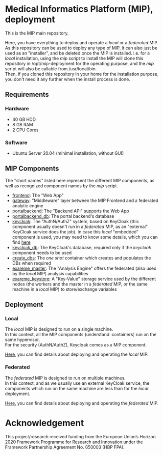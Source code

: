 # Medical Informatics Platform (MIP), deployment

This is the MIP main repository.

Here, you have everything to deploy and operate a *local* or a *federated* MIP.  
As this repository can be used to deploy any type of MIP, it can also just be used as an "installer", and be deleted once the MIP is installed. i.e. for a *local* installation, using the *mip* script to install the MIP will clone this repository in /opt/mip-deployment for the operating purpose, and the *mip* script will also be callable from /usr/local/bin.  
Then, if you cloned this repository in your home for the installation purpose, you don't need it any further when the install process is done.

## Requirements
### Hardware
* 40 GB HDD
* 8 GB RAM
* 2 CPU Cores

### Software
* Ubuntu Server 20.04 (minimal installation, without GUI)

## <a id="Components">MIP Components</a>
The "short names" listed here represent the different MIP components, as well as recognized component names by the *mip* script.
* [frontend](https://github.com/HBPMedical/portal-frontend): The "Web App"
* [gateway](https://github.com/HBPMedical/gateway): "Middleware" layer between the MIP Frontend and a federated analytic engine
* [portalbackend](https://github.com/HBPMedical/portal-backend): The "Backend API" supports the Web App
* [portalbackend_db](https://github.com/docker-library/postgres): The portal backend's database
* [keycloak](https://github.com/keycloak/keycloak-containers): The "AuthN/AuthZ" system, based on KeyCloak (this component usually doesn't run in a *federated* MIP, as an "external" KeyCloak service does the job). In case this *local* "embedded" component is used, you may need to know some <a id="UsersConfiguration">details</a>, which you can find [here](documentation/UsersConfiguration.md)
* [keycloak_db](https://github.com/docker-library/postgres): The KeyCloak's database, required only if the *keycloak* component needs to be used
* [create_dbs](https://github.com/HBPMedical/docker-create-databases): The *one shot* container which creates and populates the DBs when required
* [exareme_master](https://github.com/madgik/exareme): The "Analysis Engine" offers the federated (also used by the *local* MIP) analysis capabilities
* [exareme_keystore](https://github.com/bitnami/bitnami-docker-consul): A "Key-Value" storage service used by the different nodes (the workers and the master in a *federated* MIP, or the same machine in a *local* MIP) to store/exchange variables

## Deployment
### <a id="LocalDeployment">Local</a>
The *local* MIP is designed to run on a single machine.  
In this context, all the MIP components (understand: containers) run on the same hypervisor.  
For the security (AuthN/AuthZ), Keycloak comes as a MIP component.

[Here](doc/Readme.md), you can find details about deploying and operating the *local* MIP.

### <a id="FederatedDeployment">Federated</a>
The *federated* MIP is designed to run on multiple machines.  
In this context, and as we usually use an external KeyCloak service, the components which run on the same machine are less than for the *local* deployment.

[Here](Federation/doc/Readme.md), you can find details about deploying and operating the *federated* MIP.


# Acknowledgement
This project/research received funding from the European Union’s Horizon 2020 Framework Programme for Research and Innovation under the Framework Partnership Agreement No. 650003 (HBP FPA).
